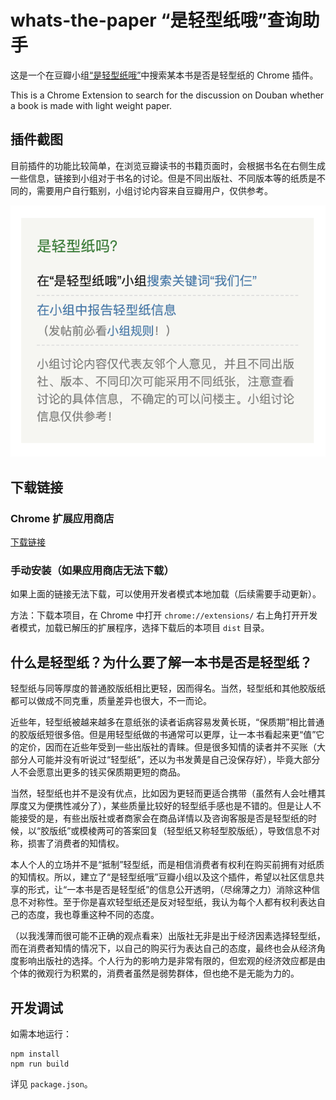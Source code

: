 # whats-the-paper “是轻型纸哦”查询助手

这是一个在豆瓣小组<a target="_blank" href="https://www.douban.com/group/731560/">“是轻型纸哦”</a>中搜索某本书是否是轻型纸的 Chrome 插件。

This is a Chrome Extension to search for the discussion on Douban whether a book is made with light weight paper.

## 插件截图

目前插件的功能比较简单，在浏览豆瓣读书的书籍页面时，会根据书名在右侧生成一些信息，链接到小组对于书名的讨论。但是不同出版社、不同版本等的纸质是不同的，需要用户自行甄别，小组讨论内容来自豆瓣用户，仅供参考。

![](./screenshot/info.png)

## 下载链接

### Chrome 扩展应用商店

[下载链接](https://chrome.google.com/webstore/detail/%E6%98%AF%E8%BD%BB%E5%9E%8B%E7%BA%B8%E5%93%A6%E6%9F%A5%E8%AF%A2%E5%8A%A9%E6%89%8B/pbocpfliejhopggmmiagbeblonopmoak)

### 手动安装（如果应用商店无法下载）

如果上面的链接无法下载，可以使用开发者模式本地加载（后续需要手动更新）。

方法：下载本项目，在 Chrome 中打开 `chrome://extensions/` 右上角打开开发者模式，加载已解压的扩展程序，选择下载后的本项目 `dist` 目录。

## 什么是轻型纸？为什么要了解一本书是否是轻型纸？

轻型纸与同等厚度的普通胶版纸相比更轻，因而得名。当然，轻型纸和其他胶版纸都可以做成不同克重，质量差异也很大，不一而论。

近些年，轻型纸被越来越多在意纸张的读者诟病容易发黄长斑，“保质期”相比普通的胶版纸短很多倍。但是用轻型纸做的书通常可以更厚，让一本书看起来更“值”它的定价，因而在近些年受到一些出版社的青睐。但是很多知情的读者并不买账（大部分人可能并没有听说过“轻型纸”，还以为书发黄是自己没保存好），毕竟大部分人不会愿意出更多的钱买保质期更短的商品。

当然，轻型纸也并不是没有优点，比如因为更轻而更适合携带（虽然有人会吐槽其厚度又为便携性减分了），某些质量比较好的轻型纸手感也是不错的。但是让人不能接受的是，有些出版社或者商家会在商品详情以及咨询客服是否是轻型纸的时候，以“胶版纸”或模棱两可的答案回复（轻型纸又称轻型胶版纸），导致信息不对称，损害了消费者的知情权。

本人个人的立场并不是“抵制”轻型纸，而是相信消费者有权利在购买前拥有对纸质的知情权。所以，建立了“是轻型纸哦”豆瓣小组以及这个插件，希望以社区信息共享的形式，让“一本书是否是轻型纸”的信息公开透明，（尽绵薄之力）消除这种信息不对称性。至于你是喜欢轻型纸还是反对轻型纸，我认为每个人都有权利表达自己的态度，我也尊重这种不同的态度。

（以我浅薄而很可能不正确的观点看来）出版社无非是出于经济因素选择轻型纸，而在消费者知情的情况下，以自己的购买行为表达自己的态度，最终也会从经济角度影响出版社的选择。个人行为的影响力是非常有限的，但宏观的经济效应都是由个体的微观行为积累的，消费者虽然是弱势群体，但也绝不是无能为力的。

## 开发调试

如需本地运行：

```
npm install
npm run build
```

详见 `package.json`。
